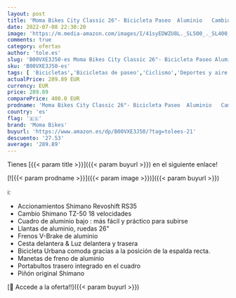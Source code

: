 ```yaml
---
layout: post
title: 'Moma Bikes City Classic 26"- Bicicleta Paseo  Aluminio   Cambio Shimano TZ-50 18 vel.  Negro'
date: 2022-07-08 22:30:20
image: 'https://m.media-amazon.com/images/I/41syEDWZU8L._SL500_._SL400_.jpg'
comments: true
category: ofertas
author: 'tole.es'
slug: 'B00VXE3J50-es Moma Bikes City Classic 26"- Bicicleta Paseo Aluminio...'
sku: 'B00VXE3J50-es'
tags: [ 'Bicicletas','Bicicletas de paseo','Ciclismo','Deportes y aire libre','Ropa y equipo para deportes','bicicleta','moma bikes','🇪🇸', ]
actualPrice: 289.89 EUR
currency: EUR
price: 289.89
comparePrice: 400.0 EUR
prodname: 'Moma Bikes City Classic 26"- Bicicleta Paseo  Aluminio   Cambio Shimano TZ-50 18 vel.  Negro'
country: 'es'
flag: '🇪🇸'
brand: 'Moma Bikes'
buyurl: 'https://www.amazon.es/dp/B00VXE3J50/?tag=tolees-21'
descuento: '27.53'
average: '289.89'
---
```


Tienes [{{< param title >}}]({{< param buyurl >}}) en el siguiente enlace!

[![{{< param prodname >}}]({{< param image >}})]({{< param buyurl >}})

ℹ️:

- Accionamientos Shimano Revoshift RS35
- Cambio Shimano TZ-50 18 velocidades
- Cuadro de aluminio bajo : más fácil y práctico para subirse
- Llantas de aluminio, ruedas 26"
- Frenos V-Brake de aluminio
- Cesta delantera & Luz delantera y trasera
- Bicicleta Urbana comoda gracias a la posición de la espalda recta.
- Manetas de freno de aluminio
- Portabultos trasero integrado en el cuadro
- Piñón original Shimano

[🛒 Accede a la oferta!!]({{< param buyurl >}})
